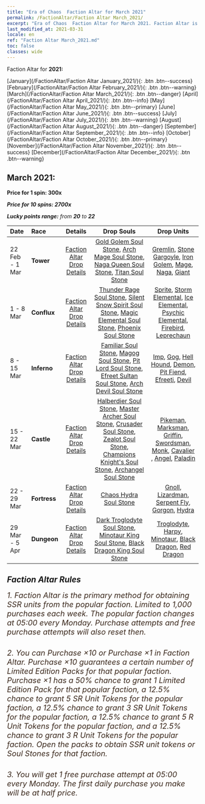 ```yaml
---
title: "Era of Chaos  Faction Altar for March 2021"
permalink: /FactionAltar/Faction Altar March_2021/
excerpt: "Era of Chaos  Faction Altar for March 2021. Faction Altar is the primary method for obtaining SSR units from the popular faction. Limited to 1,000 purchases each week. The popular faction changes at 05:00 every Monday. Purchase attempts and free purchase attempts will also reset then."
last_modified_at: 2021-03-31
locale: en
ref: "Faction Altar March_2021.md"
toc: false
classes: wide
---
```


  Faction Altar for **2021:**

  [January](/FactionAltar/Faction Altar January_2021/){: .btn .btn--success} [February](/FactionAltar/Faction Altar February_2021/){: .btn .btn--warning} [March](/FactionAltar/Faction Altar March_2021/){: .btn .btn--danger} [April](/FactionAltar/Faction Altar April_2021/){: .btn .btn--info} [May](/FactionAltar/Faction Altar May_2021/){: .btn .btn--primary} [June](/FactionAltar/Faction Altar June_2021/){: .btn .btn--success} [July](/FactionAltar/Faction Altar July_2021/){: .btn .btn--warning} [August](/FactionAltar/Faction Altar August_2021/){: .btn .btn--danger} [September](/FactionAltar/Faction Altar September_2021/){: .btn .btn--info} [October](/FactionAltar/Faction Altar October_2021/){: .btn .btn--primary} [November](/FactionAltar/Faction Altar November_2021/){: .btn .btn--success} [December](/FactionAltar/Faction Altar December_2021/){: .btn .btn--warning} 

## March 2021:

  **Price for 1 spin: 300x** <i class="fas fa-gem"/>

  **Price for 10 spins: 2700x** <i class="fas fa-gem"/>

  **Lucky points range:** from **20** to **22**

  |    Date    |  Race  |  Details  |   Drop Souls   | Drop Units |
  |:-----------|:-------|:---------:|:--------------:|:----------:|
  | 22 Feb - 1 Mar | **Tower** | [Faction Altar Drop Details](/FactionAltar/DROP_106/) | [Gold Golem Soul Stone](/Items/unt_322/), [Arch Mage Soul Stone](/Items/unt_323/), [Naga Queen Soul Stone](/Items/unt_325/), [Titan Soul Stone](/Items/unt_326/) | [Gremlin](/Items/unt_235/), [Stone Gargoyle](/Items/unt_236/), [Iron Golem](/Items/unt_237/), [Mage](/Items/unt_238/), [Naga](/Items/unt_240/), [Giant ](/Items/unt_241/) | 
  | 1 - 8 Mar | **Conflux** | [Faction Altar Drop Details](/FactionAltar/DROP_109/) | [Thunder Rage Soul Stone](/Items/unt_344/), [Silent Snow Spirit Soul Stone](/Items/unt_345/), [Magic Elemental Soul Stone](/Items/unt_347/), [Phoenix Soul Stone](/Items/unt_348/) | [Sprite](/Items/unt_262/), [Storm Elemental](/Items/unt_263/), [Ice Elemental](/Items/unt_264/), [Psychic Elemental](/Items/unt_267/), [Firebird](/Items/unt_268/), [Leprechaun](/Items/unt_270/) | 
  | 8 - 15 Mar | **Inferno** | [Faction Altar Drop Details](/FactionAltar/DROP_105/) | [Familiar Soul Stone](/Items/unt_313/), [Magog Soul Stone](/Items/unt_314/), [Pit Lord Soul Stone](/Items/unt_316/), [Efreet Sultan Soul Stone](/Items/unt_317/), [Arch Devil Soul Stone](/Items/unt_318/) | [Imp](/Items/unt_226/), [Gog](/Items/unt_227/), [Hell Hound](/Items/unt_228/), [Demon](/Items/unt_229/), [Pit Fiend](/Items/unt_230/), [Efreeti](/Items/unt_231/), [Devil](/Items/unt_232/) | 
  | 15 - 22 Mar | **Castle** | [Faction Altar Drop Details](/FactionAltar/DROP_101/) | [Halberdier Soul Stone](/Items/unt_282/), [Master Archer Soul Stone](/Items/unt_283/), [Crusader Soul Stone](/Items/unt_285/), [Zealot Soul Stone](/Items/unt_286/), [Champions Knight's Soul Stone](/Items/unt_287/), [Archangel Soul Stone](/Items/unt_288/) | [Pikeman](/Items/unt_190/), [Marksman](/Items/unt_191/), [Griffin](/Items/unt_192/), [Swordsman](/Items/unt_193/), [Monk](/Items/unt_194/), [Cavalier ](/Items/unt_195/), [Angel](/Items/unt_196/), [Paladin](/Items/unt_197/) | 
  | 22 - 29 Mar | **Fortress** | [Faction Altar Drop Details](/FactionAltar/DROP_108/) | [Chaos Hydra Soul Stone](/Items/unt_341/) | [Gnoll](/Items/unt_253/), [Lizardman](/Items/unt_254/), [Serpent Fly](/Items/unt_255/), [Gorgon](/Items/unt_257/), [Hydra](/Items/unt_259/) | 
  | 29 Mar - 5 Apr | **Dungeon** | [Faction Altar Drop Details](/FactionAltar/DROP_107/) | [Dark Troglodyte Soul Stone](/Items/unt_328/), [Minotaur King Soul Stone](/Items/unt_332/), [Black Dragon King Soul Stone](/Items/unt_334/) | [Troglodyte](/Items/unt_244/), [Harpy](/Items/unt_245/), [Minotaur](/Items/unt_248/), [Black Dragon](/Items/unt_250/), [Red Dragon](/Items/unt_251/) | 




## Faction Altar Rules

  <span style="color: #3c2a1e;font-size:20px">1. Faction Altar is the primary method for obtaining SSR units from the popular faction. Limited to 1,000 purchases each week. The popular faction changes at 05:00 every Monday. Purchase attempts and free purchase attempts will also reset then.</span><br/>

<br/>  <span style="color: #3c2a1e;font-size:20px">2. You can Purchase ×10 or Purchase ×1 in Faction Altar. Purchase ×10 guarantees a certain number of Limited Edition Packs for that popular faction. Purchase ×1 has a 50% chance to grant 1 Limited Edition Pack for that popular faction, a 12.5% chance to grant 5 SR Unit Tokens for the popular faction, a 12.5% chance to grant 3 SR Unit Tokens for the popular faction, a 12.5% chance to grant 5 R Unit Tokens for the popular faction, and a 12.5% chance to grant 3 R Unit Tokens for the popular faction. Open the packs to obtain SSR unit tokens or Soul Stones for that faction.</span>

<br/>  <span style="color: #3c2a1e;font-size:20px">3. You will get 1 free purchase attempt at 05:00 every Monday. The first daily purchase you make will be at half price.</span><br/>

<br/>